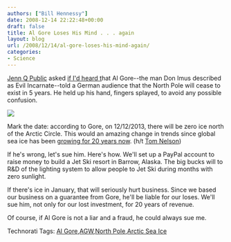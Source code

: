 ```yaml
---
authors: ["Bill Hennessy"]
date: 2008-12-14 22:22:48+00:00
draft: false
title: Al Gore Loses His Mind . . . again
layout: blog
url: /2008/12/14/al-gore-loses-his-mind-again/
categories:
- Science
---
```


[Jenn Q Public](https://www.jennqpublic.com/) asked [if I'd heard t](https://hennessysview.com/2008/12/13/historic-winter-storm/)hat Al Gore--the man Don Imus described as Evil Incarnate--told a German audience that the North Pole will cease to exist in 5 years. He held up his hand, fingers splayed, to avoid any possible confusion.

 

  

[![](https://hennessysview.com/wp-content/uploads/2008/12/video8f55b63c5802.jpg)
](https://www.youtube.com/watch?v=KrPCUWWjh0c&hl=en&fs=1)

 

Mark the date: according to Gore, on 12/12/2013, there will be zero ice north of the Arctic Circle. This would an amazing change in trends since global sea ice has been [growing for 20 years now](https://noconsensus.wordpress.com/2008/12/14/glolbal-sea-ice-increased-over-28-years/). (h/t [Tom Nelson](https://tomnelson.blogspot.com/2008/12/glolbal-sea-ice-increased-over-28-years.html))

 

If he's wrong, let's sue him. Here's how. We'll set up a PayPal account to raise money to build a Jet Ski resort in Barrow, Alaska. The big bucks will to R&D of the lighting system to allow people to Jet Ski during months with zero sunlight.

 

If there's ice in January, that will seriously hurt business. Since we based our business on a guarantee from Gore, he'll be liable for our loses. We'll sue him, not only for our lost investment, for 20 years of revenue.

 

Of course, if Al Gore is not a liar and a fraud, he could always sue me.

 

Technorati Tags: [Al Gore](https://technorati.com/tags/Al%20Gore),[AGW](https://technorati.com/tags/AGW),[North Pole](https://technorati.com/tags/North%20Pole),[Arctic Sea Ice](https://technorati.com/tags/Arctic%20Sea%20Ice)
